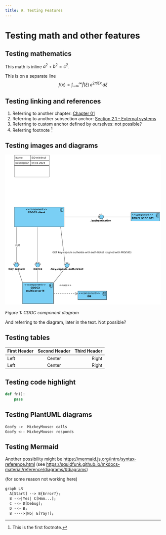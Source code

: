```yaml
---
title: 9. Testing Features
---
```


# Testing math and other features

## Testing mathematics

This math is inline $a^2+b^2=c^2$.

This is on a separate line
$$
f(x) = \int_{-\infty}^\infty
\hat f(\xi)\,e^{2 \pi i \xi x}
\,d\xi
$$



## Testing linking and references

1. Referring to another chapter: [Chapter 01](ch01_system_context.md)
2. Referring to another subsection anchor: [Section 2.1 - External systems](ch01_system_context.md#external_systems)
3. Referring to custom anchor defined by ourselves: not possible?
4. Referring footnote [^1]

[^1]: This is the first footnote.

## Testing images and diagrams

![minimal](img/SID_minimal.png)

*Figure 1: CDOC component diagram*

And referring to the diagram, later in the text. Not possible?

## Testing tables

First Header | Second Header | Third Header
:----------- |:-------------:| -----------:
Left         | Center        | Right
Left         | Center        | Right

## Testing code highlight

```python
def fn():
    pass
```

## Testing PlantUML diagrams

```plantuml
Goofy ->  MickeyMouse: calls
Goofy <-- MickeyMouse: responds
```
## Testing Mermaid

Another possibility might be <https://mermaid.js.org/intro/syntax-reference.html> (see 
<https://squidfunk.github.io/mkdocs-material/reference/diagrams/#diagrams>)

(for some reason not working here)

```mermaid
graph LR
  A[Start] --> B{Error?};
  B -->|Yes| C[Hmm...];
  C --> D[Debug];
  D --> B;
  B ---->|No| E[Yay!];
```
